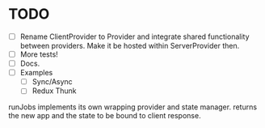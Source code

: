 # TODO

 - [ ] Rename ClientProvider to Provider and integrate shared functionality between providers.  Make it be hosted within ServerProvider then.
 - [ ] More tests!
 - [ ] Docs.
 - [ ] Examples
   - [ ] Sync/Async
   - [ ] Redux Thunk

runJobs implements its own wrapping provider and state manager.
returns the new app and the state to be bound to client response.
